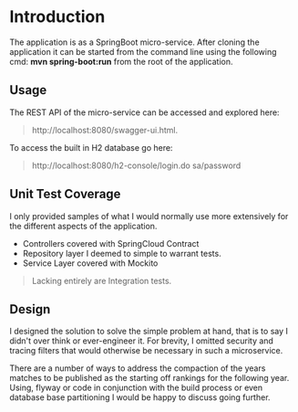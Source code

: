 
# Introduction

The application is as a SpringBoot micro-service. After cloning the application it can be started from the command line using the following cmd: **mvn spring-boot:run** from the root of the application. 

## Usage
The REST API of the micro-service can be accessed and explored here:
> http://localhost:8080/swagger-ui.html.

To access the built in H2 database go here:
>http://localhost:8080/h2-console/login.do
>sa/password

## Unit Test Coverage
I only provided samples of what I would normally use more extensively for the different aspects of the application. 
- Controllers covered with SpringCloud Contract
- Repository layer I deemed to simple to warrant tests.
- Service Layer covered with Mockito 

>Lacking entirely are Integration tests.

## Design

I designed the solution to solve the simple problem at hand, that is to say I didn't over think or ever-engineer it.
For brevity, I omitted security and tracing filters that would otherwise be necessary in such a microservice.

There are a number of ways to address the compaction of the years matches to be published as the starting off rankings
for the following year. Using, flyway or code in conjunction with the build process or even database base partitioning
I would be happy to discuss going further. 
  
